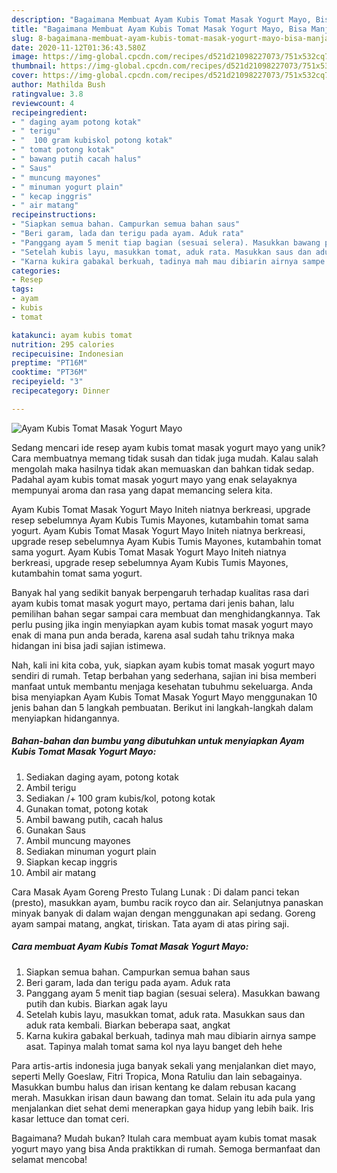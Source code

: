 ```yaml
---
description: "Bagaimana Membuat Ayam Kubis Tomat Masak Yogurt Mayo, Bisa Manjain Lidah"
title: "Bagaimana Membuat Ayam Kubis Tomat Masak Yogurt Mayo, Bisa Manjain Lidah"
slug: 8-bagaimana-membuat-ayam-kubis-tomat-masak-yogurt-mayo-bisa-manjain-lidah
date: 2020-11-12T01:36:43.580Z
image: https://img-global.cpcdn.com/recipes/d521d21098227073/751x532cq70/ayam-kubis-tomat-masak-yogurt-mayo-foto-resep-utama.jpg
thumbnail: https://img-global.cpcdn.com/recipes/d521d21098227073/751x532cq70/ayam-kubis-tomat-masak-yogurt-mayo-foto-resep-utama.jpg
cover: https://img-global.cpcdn.com/recipes/d521d21098227073/751x532cq70/ayam-kubis-tomat-masak-yogurt-mayo-foto-resep-utama.jpg
author: Mathilda Bush
ratingvalue: 3.8
reviewcount: 4
recipeingredient:
- " daging ayam potong kotak"
- " terigu"
- "  100 gram kubiskol potong kotak"
- " tomat potong kotak"
- " bawang putih cacah halus"
- " Saus"
- " muncung mayones"
- " minuman yogurt plain"
- " kecap inggris"
- " air matang"
recipeinstructions:
- "Siapkan semua bahan. Campurkan semua bahan saus"
- "Beri garam, lada dan terigu pada ayam. Aduk rata"
- "Panggang ayam 5 menit tiap bagian (sesuai selera). Masukkan bawang putih dan kubis. Biarkan agak layu"
- "Setelah kubis layu, masukkan tomat, aduk rata. Masukkan saus dan aduk rata kembali. Biarkan beberapa saat, angkat"
- "Karna kukira gabakal berkuah, tadinya mah mau dibiarin airnya sampe asat. Tapinya malah tomat sama kol nya layu banget deh hehe"
categories:
- Resep
tags:
- ayam
- kubis
- tomat

katakunci: ayam kubis tomat 
nutrition: 295 calories
recipecuisine: Indonesian
preptime: "PT16M"
cooktime: "PT36M"
recipeyield: "3"
recipecategory: Dinner

---
```



![Ayam Kubis Tomat Masak Yogurt Mayo](https://img-global.cpcdn.com/recipes/d521d21098227073/751x532cq70/ayam-kubis-tomat-masak-yogurt-mayo-foto-resep-utama.jpg)

Sedang mencari ide resep ayam kubis tomat masak yogurt mayo yang unik? Cara membuatnya memang tidak susah dan tidak juga mudah. Kalau salah mengolah maka hasilnya tidak akan memuaskan dan bahkan tidak sedap. Padahal ayam kubis tomat masak yogurt mayo yang enak selayaknya mempunyai aroma dan rasa yang dapat memancing selera kita.

Ayam Kubis Tomat Masak Yogurt Mayo Initeh niatnya berkreasi, upgrade resep sebelumnya Ayam Kubis Tumis Mayones, kutambahin tomat sama yogurt. Ayam Kubis Tomat Masak Yogurt Mayo Initeh niatnya berkreasi, upgrade resep sebelumnya Ayam Kubis Tumis Mayones, kutambahin tomat sama yogurt. Ayam Kubis Tomat Masak Yogurt Mayo Initeh niatnya berkreasi, upgrade resep sebelumnya Ayam Kubis Tumis Mayones, kutambahin tomat sama yogurt.

Banyak hal yang sedikit banyak berpengaruh terhadap kualitas rasa dari ayam kubis tomat masak yogurt mayo, pertama dari jenis bahan, lalu pemilihan bahan segar sampai cara membuat dan menghidangkannya. Tak perlu pusing jika ingin menyiapkan ayam kubis tomat masak yogurt mayo enak di mana pun anda berada, karena asal sudah tahu triknya maka hidangan ini bisa jadi sajian istimewa.


Nah, kali ini kita coba, yuk, siapkan ayam kubis tomat masak yogurt mayo sendiri di rumah. Tetap berbahan yang sederhana, sajian ini bisa memberi manfaat untuk membantu menjaga kesehatan tubuhmu sekeluarga. Anda bisa menyiapkan Ayam Kubis Tomat Masak Yogurt Mayo menggunakan 10 jenis bahan dan 5 langkah pembuatan. Berikut ini langkah-langkah dalam menyiapkan hidangannya.

<!--inarticleads1-->

##### Bahan-bahan dan bumbu yang dibutuhkan untuk menyiapkan Ayam Kubis Tomat Masak Yogurt Mayo:

1. Sediakan  daging ayam, potong kotak
1. Ambil  terigu
1. Sediakan  /+ 100 gram kubis/kol, potong kotak
1. Gunakan  tomat, potong kotak
1. Ambil  bawang putih, cacah halus
1. Gunakan  Saus
1. Ambil  muncung mayones
1. Sediakan  minuman yogurt plain
1. Siapkan  kecap inggris
1. Ambil  air matang


Cara Masak Ayam Goreng Presto Tulang Lunak : Di dalam panci tekan (presto), masukkan ayam, bumbu racik royco dan air. Selanjutnya panaskan minyak banyak di dalam wajan dengan menggunakan api sedang. Goreng ayam sampai matang, angkat, tiriskan. Tata ayam di atas piring saji. 

<!--inarticleads2-->

##### Cara membuat Ayam Kubis Tomat Masak Yogurt Mayo:

1. Siapkan semua bahan. Campurkan semua bahan saus
1. Beri garam, lada dan terigu pada ayam. Aduk rata
1. Panggang ayam 5 menit tiap bagian (sesuai selera). Masukkan bawang putih dan kubis. Biarkan agak layu
1. Setelah kubis layu, masukkan tomat, aduk rata. Masukkan saus dan aduk rata kembali. Biarkan beberapa saat, angkat
1. Karna kukira gabakal berkuah, tadinya mah mau dibiarin airnya sampe asat. Tapinya malah tomat sama kol nya layu banget deh hehe


Para artis-artis indonesia juga banyak sekali yang menjalankan diet mayo, seperti Melly Goeslaw, Fitri Tropica, Mona Ratuliu dan lain sebagainya. Masukkan bumbu halus dan irisan kentang ke dalam rebusan kacang merah. Masukkan irisan daun bawang dan tomat. Selain itu ada pula yang menjalankan diet sehat demi menerapkan gaya hidup yang lebih baik. Iris kasar lettuce dan tomat ceri. 

Bagaimana? Mudah bukan? Itulah cara membuat ayam kubis tomat masak yogurt mayo yang bisa Anda praktikkan di rumah. Semoga bermanfaat dan selamat mencoba!
